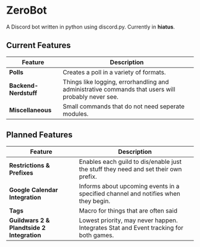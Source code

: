 # ZeroBot
A Discord bot written in python using discord.py. Currently in **hiatus**.
## Current Features
| Feature | Description |
| --- | --- |
| **Polls** | Creates a poll in a variety of formats. |
| **Backend-Nerdstuff** | Things like logging, errorhandling and administrative commands that users will probably never see. |
| **Miscellaneous** | Small commands that do not need seperate modules. |

## Planned Features
| Feature | Description |
| --- | --- |
| **Restrictions & Prefixes** | Enables each guild to dis/enable just the stuff they need and set their own prefix. |
| **Google Calendar Integration** | Informs about upcoming events in a specified channel and notifies when they begin. |
| **Tags** | Macro for things that are often said |
| **Guildwars 2 & Plandtside 2 Integration** | Lowest priority, may never happen. Integrates Stat and Event tracking for both games. |
